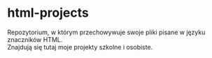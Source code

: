 # html-projects
Repozytorium, w którym przechowywuje swoje pliki pisane w języku znaczników HTML.<br>
Znajdują się tutaj moje projekty szkolne i osobiste.<br>